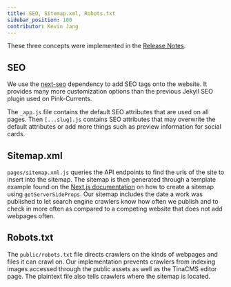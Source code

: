 ```yaml
---
title: SEO, Sitemap.xml, Robots.txt
sidebar_position: 100
contributor: Kevin Jang
---
```


These three concepts were implemented in the [Release Notes](docs/calla-lily/calla-lily-release#seo-v454).

## SEO

We use the [next-seo](https://github.com/garmeeh/next-seo) dependency to add SEO tags onto the website. It provides many more customization options than the previous Jekyll SEO plugin used on Pink-Currents. 

The `_app.js` file contains the default SEO attributes that are used on all pages. Then `[...slug].js` contains SEO attributes that may overwrite the default attributes or add more things such as preview information for social cards. 

## Sitemap.xml

`pages/sitemap.xml.js` queries the API endpoints to find the urls of the site to insert into the sitemap. The sitemap is then generated through a template example found on the [Next.js documentation](https://nextjs.org/learn/seo/crawling-and-indexing/xml-sitemaps) on how to create a sitemap using `getServerSideProps`. Our sitemap includes the date a work was published to let search engine crawlers know how often we publish and to check in more often as compared to a competing website that does not add webpages often.

## Robots.txt

The `public/robots.txt` file directs crawlers on the kinds of webpages and files it can crawl on. Our implementation prevents crawlers from indexing images accessed through the public assets as well as the TinaCMS editor page. The plaintext file also tells crawlers where the sitemap is located.